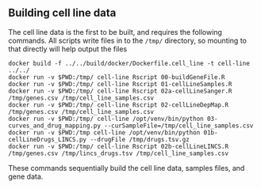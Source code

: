 ## Building cell line data
The cell line data is the first to be built, and requires the
following commands. All scripts write files in to the `/tmp/`
directory, so mounting to that directly will help output the files

```
docker build -f ../../build/docker/Dockerfile.cell_line -t cell-line ../../
docker run -v $PWD:/tmp/ cell-line Rscript 00-buildGeneFile.R
docker run -v $PWD:/tmp/ cell-line Rscript 01-cellLineSamples.R
docker run -v $PWD:/tmp/ cell-line Rscript 02a-cellLineSanger.R /tmp/genes.csv /tmp/cell_line_samples.csv
docker run -v $PWD:/tmp/ cell-line Rscript 02-cellLineDepMap.R /tmp/genes.csv /tmp/cell_line_samples.csv
docker run -v $PWD:/tmp/ cell-line /opt/venv/bin/python 03-curves_and_drug_mapping.py --curSampleFile=/tmp/cell_line_samples.csv
docker run -v $PWD:/tmp cell-line /opt/venv/bin/python 01b-cellLineDrugs_LINCS.py --drugFile /tmp/drugs.tsv.gz
docker run -v $PWD:/tmp/ cell-line Rscript 02b-cellLineLINCS.R /tmp/genes.csv /tmp/lincs_drugs.tsv /tmp/cell_line_samples.csv

```

These commands sequentially build the cell line data, samples files, and gene data. 
